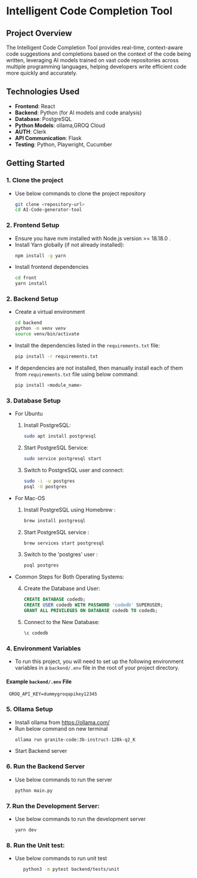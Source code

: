# Intelligent Code Completion Tool

## Project Overview

The Intelligent Code Completion Tool provides real-time, context-aware code suggestions and completions based on the context of the code being written, leveraging AI models trained on vast code repositories across multiple programming languages, helping developers write efficient code more quickly and accurately.

## Technologies Used

- **Frontend**: React
- **Backend**: Python (for AI models and code analysis)
- **Database**: PostgreSQL
- **Python Models**: ollama,GROQ Cloud
- **AUTH**: Clerk
- **API Communication**: Flask
- **Testing**: Python, Playwright, Cucumber

## Getting Started

### 1. Clone the project
   - Use below commands to clone the project repository
      ```bash
      git clone <repository-url>
      cd AI-Code-generator-tool
      ```

### 2. Frontend Setup
   - Ensure you have nvm installed with Node.js version >= 18.18.0 .
   - Install Yarn globally (if not already installed):
      ```bash
      npm install -g yarn
      ```
   - Install frontend dependencies
      ```bash
      cd front
      yarn install
      ```

### 2. Backend Setup
   - Create a virtual environment
      ```bash
      cd backend
      python -m venv venv
      source venv/bin/activate
      ```
   -  Install the dependencies listed in the `requirements.txt` file:
      ```bash
      pip install -r requirements.txt
      ```
   - If dependencies are not installed, then manually install each of them from `requirements.txt` file using below command:
      ```bash
      pip install <module_name>
      ```
### 3. Database Setup
   - For Ubuntu
      1. Install PostgreSQL:
         ```bash
         sudo apt install postgresql
         ```
      2. Start PostgreSQL Service:
         ```bash
         sudo service postgresql start
         ```
      3. Switch to PostgreSQL user and connect:
         ```bash
         sudo -i -u postgres
         psql -U postgres
         ```

   - For Mac-OS
      1. Install PostgreSQL using Homebrew :
         ```bash
         brew install postgresql
         ```

      2. Start PostgreSQL service :
         ``` bash
         brew services start postgresql
         ```

      3. Switch to the 'postgres' user :
         ```bash
         psql postgres
         ```

   - Common Steps for Both Operating Systems:

      4. Create the Database and User:
         ```sql
         CREATE DATABASE codedb;
         CREATE USER codedb WITH PASSWORD 'codedb' SUPERUSER;
         GRANT ALL PRIVILEGES ON DATABASE codedb TO codedb;
         ```

      5. Connect to the New Database:
         ```bash
         \c codedb
         ```

### 4. Environment Variables
   - To run this project, you will need to set up the following environment variables in a `backend/.env` file in the root of your project directory.
   #### Example `backend/.env` File
   ```
    GROQ_API_KEY=dummygroqapikey12345
   ```
### 5. Ollama Setup
   - Install ollama from https://ollama.com/
   - Run below command on new terminal 
      ```bash
      ollama run granite-code:3b-instruct-128k-q2_K
      ```
   - Start Backend server

### 6. Run the Backend Server
   - Use below commands to run the server
      ```bash
      python main.py
      ```

### 7. Run the Development Server:
   - Use below commands to run the development server
      ```bash
      yarn dev
 
### 8. Run the Unit test:
   - Use below commands to run unit test
      ```bash
         python3 -m pytest backend/tests/unit    
      ```
